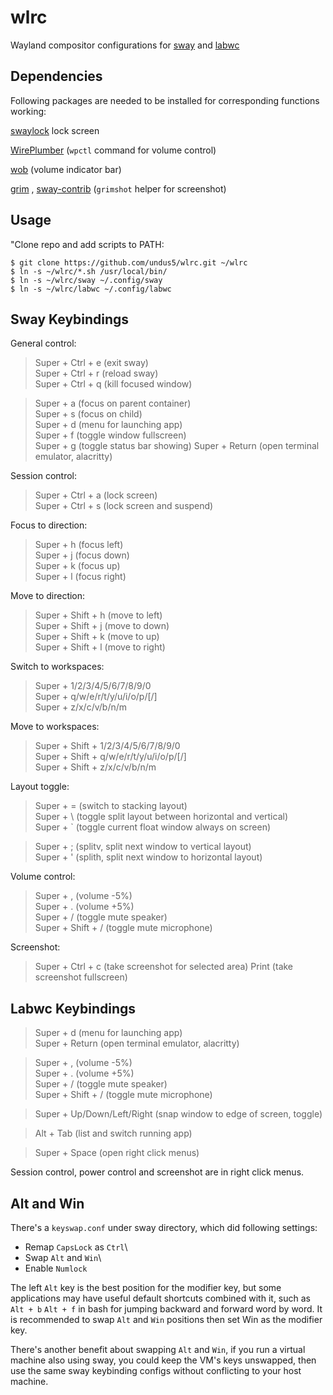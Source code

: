 # wlrc

Wayland compositor configurations for
[sway](https://swaywm.org) and
[labwc](https://labwc.github.io/index.html)

## Dependencies

Following packages are needed to be installed for corresponding functions working:

[swaylock](https://github.com/swaywm/swaylock)
lock screen

[WirePlumber](https://wiki.archlinux.org/title/WirePlumber#Keyboard_volume_control)
(`wpctl` command for volume control)

[wob](https://github.com/francma/wob)
(volume indicator bar)

[grim](https://gitlab.freedesktop.org/emersion/grim)
, [sway-contrib](https://github.com/OctopusET/sway-contrib)
(`grimshot` helper for screenshot)

## Usage

"Clone repo and add scripts to PATH:

```
$ git clone https://github.com/undus5/wlrc.git ~/wlrc
$ ln -s ~/wlrc/*.sh /usr/local/bin/
$ ln -s ~/wlrc/sway ~/.config/sway
$ ln -s ~/wlrc/labwc ~/.config/labwc
```

## Sway Keybindings

General control:

> Super + Ctrl + e (exit sway)\
> Super + Ctrl + r (reload sway)\
> Super + Ctrl + q (kill focused window)

> Super + a (focus on parent container)\
> Super + s (focus on child)\
> Super + d (menu for launching app)\
> Super + f (toggle window fullscreen)\
> Super + g (toggle status bar showing)
> Super + Return (open terminal emulator, alacritty)

Session control:

> Super + Ctrl + a (lock screen)\
> Super + Ctrl + s (lock screen and suspend)

Focus to direction:

> Super + h (focus left)\
> Super + j (focus down)\
> Super + k (focus up)\
> Super + l (focus right)

Move to direction:

> Super + Shift + h (move to left)\
> Super + Shift + j (move to down)\
> Super + Shift + k (move to up)\
> Super + Shift + l (move to right)

Switch to workspaces:

> Super + 1/2/3/4/5/6/7/8/9/0\
> Super + q/w/e/r/t/y/u/i/o/p/[/]\
> Super + z/x/c/v/b/n/m

Move to workspaces:

> Super + Shift + 1/2/3/4/5/6/7/8/9/0\
> Super + Shift + q/w/e/r/t/y/u/i/o/p/[/]\
> Super + Shift + z/x/c/v/b/n/m

Layout toggle:

> Super + = (switch to stacking layout)\
> Super + \ (toggle split layout between horizontal and vertical)\
> Super + ` (toggle current float window always on screen)

> Super + ; (splitv, split next window to vertical layout)\
> Super + ' (splith, split next window to horizontal layout)

Volume control:

> Super + , (volume -5%)\
> Super + . (volume +5%)\
> Super + / (toggle mute speaker)\
> Super + Shift + / (toggle mute microphone)

Screenshot:

> Super + Ctrl + c (take screenshot for selected area)
> Print (take screenshot fullscreen)

## Labwc Keybindings

> Super + d (menu for launching app)\
> Super + Return (open terminal emulator, alacritty)

> Super + , (volume -5%)\
> Super + . (volume +5%)\
> Super + / (toggle mute speaker)\
> Super + Shift + / (toggle mute microphone)

> Super + Up/Down/Left/Right (snap window to edge of screen, toggle)

> Alt + Tab (list and switch running app)

> Super + Space (open right click menus)

Session control, power control and screenshot are in right click menus.

## Alt and Win

There's a `keyswap.conf` under sway directory, which did following settings:

- Remap `CapsLock` as `Ctrl`\
- Swap `Alt` and `Win`\
- Enable `Numlock`

The left `Alt` key is the best position for the modifier key,
but some applications may have useful default shortcuts combined with it,
such as `Alt + b` `Alt + f` in bash for jumping backward and forward word by word.
It is recommended to swap `Alt` and `Win` positions then set Win as the modifier key.

There's another benefit about swapping `Alt` and `Win`, if you run a virtual
machine also using sway, you could keep the VM's keys unswapped, then use the same
sway keybinding configs without conflicting to your host machine.

